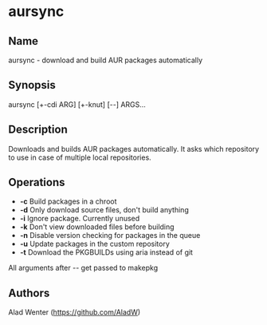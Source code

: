 # aursync

## Name

aursync - download and build AUR packages automatically

## Synopsis

aursync [+-cdi ARG] [+-knut] [--] ARGS...

## Description

Downloads and builds AUR packages automatically. It asks which repository to use in case of multiple local repositories.

## Operations

* __-c__ Build packages in a chroot
* __-d__ Only download source files, don't build anything
* __-i__ Ignore package. Currently unused
* __-k__ Don't view downloaded files before building
* __-n__ Disable version checking for packages in the queue
* __-u__ Update packages in the custom repository
* __-t__ Download the PKGBUILDs using aria instead of git

All arguments after -- get passed to makepkg

## Authors

Alad Wenter (https://github.com/AladW)
